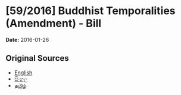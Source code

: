# [59/2016] Buddhist Temporalities (Amendment) - Bill

**Date:** 2016-01-26

## Original Sources

- [English](https://documents.gov.lk/view/bills/2016/1/59-2016_E.pdf)
- [සිංහල](https://documents.gov.lk/view/bills/2016/1/59-2016_S.pdf)
- [தமிழ்](https://documents.gov.lk/view/bills/2016/1/59-2016_T.pdf)
